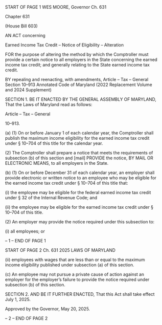 START OF PAGE 1
WES MOORE, Governor Ch. 631

Chapter 631

(House Bill 603)

AN ACT concerning

Earned Income Tax Credit – Notice of Eligibility – Alteration

FOR the purpose of altering the method by which the Comptroller must provide a certain
notice to all employers in the State concerning the earned income tax credit; and
generally relating to the State earned income tax credit.

BY repealing and reenacting, with amendments,
Article – Tax – General
Section 10–913
Annotated Code of Maryland
(2022 Replacement Volume and 2024 Supplement)

SECTION 1. BE IT ENACTED BY THE GENERAL ASSEMBLY OF MARYLAND,
That the Laws of Maryland read as follows:

Article – Tax – General

10–913.

(a) (1) On or before January 1 of each calendar year, the Comptroller shall
publish the maximum income eligibility for the earned income tax credit under § 10–704 of
this title for the calendar year.

(2) The Comptroller shall prepare a notice that meets the requirements of
subsection (b) of this section and [mail] PROVIDE the notice, BY MAIL OR ELECTRONIC
MEANS, to all employers in the State.

(b) (1) On or before December 31 of each calendar year, an employer shall
provide electronic or written notice to an employee who may be eligible for the earned
income tax credit under § 10–704 of this title that:

(i) the employee may be eligible for the federal earned income tax
credit under § 32 of the Internal Revenue Code; and

(ii) the employee may be eligible for the earned income tax credit
under § 10–704 of this title.

(2) An employer may provide the notice required under this subsection to:

(i) all employees; or

– 1 –
END OF PAGE 1

START OF PAGE 2
Ch. 631 2025 LAWS OF MARYLAND

(ii) employees with wages that are less than or equal to the
maximum income eligibility published under subsection (a) of this section.

(c) An employee may not pursue a private cause of action against an employer for
the employer’s failure to provide the notice required under subsection (b) of this section.

SECTION 2. AND BE IT FURTHER ENACTED, That this Act shall take effect July
1, 2025.

Approved by the Governor, May 20, 2025.

– 2 –
END OF PAGE 2